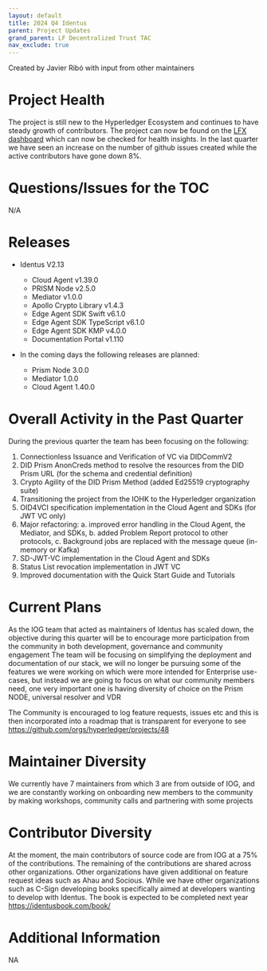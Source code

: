 ```yaml
---
layout: default
title: 2024 Q4 Identus
parent: Project Updates
grand_parent: LF Decentralized Trust TAC
nav_exclude: true
---
```

Created by Javier Ribó with input from other maintainers


# Project Health

The project is still new to the Hyperledger Ecosystem and continues to have steady growth of contributors.
The project can now be found on the [LFX dashboard](https://insights.lfx.linuxfoundation.org/foundation/lf-decentralized-trust/overview/github?project=identus&routedFrom=Github&bestPractice=false&repository=all&dateFilters=Last%20Quarter&dateRange=2024-07-01%20to%202024-09-30&compare=PP&granularity=week&hideBots=true) which can now be checked for health insights. In the last quarter we have seen an increase on the number of github issues created while the active contributors have gone down 8%.


# Questions/Issues for the TOC

N/A

# Releases

  * Identus V2.13
    * Cloud Agent v1.39.0
    * PRISM Node v2.5.0
    * Mediator v1.0.0
    * Apollo Crypto Library v1.4.3
    * Edge Agent SDK Swift v6.1.0
    * Edge Agent SDK TypeScript v6.1.0
    * Edge Agent SDK KMP v4.0.0
    * Documentation Portal v1.110

  * In the coming days the following releases are planned:
    * Prism Node 3.0.0
    * Mediator 1.0.0
    * Cloud Agent 1.40.0


# Overall Activity in the Past Quarter

During the previous quarter the team has been focusing on the following:
1. Connectionless Issuance and Verification of VC via DIDCommV2
2. DID Prism AnonCreds method to resolve the resources from the DID Prism URL (for the schema and credential definition)
3. Crypto Agility of the DID Prism Method (added Ed25519 cryptography suite)
4. Transitioning the project from the IOHK to the Hyperledger organization
5. OID4VCI specification implementation in the Cloud Agent and SDKs (for JWT VC only)
6. Major refactoring: 
    a. improved error handling in the Cloud Agent, the Mediator, and SDKs, 
    b. added Problem Report protocol to other protocols,
    c. Background jobs are replaced with the message queue (in-memory or Kafka)
7. SD-JWT-VC implementation in the Cloud Agent and SDKs
8. Status List revocation implementation in JWT VC
9. Improved documentation with the Quick Start Guide and Tutorials



# Current Plans

As the IOG team that acted as maintainers of Identus has scaled down, the objective during this quarter will be to encourage more participation from the community in both development, governance and community engagement
The team will be focusing on simplifying the deployment and documentation of our stack, we will no longer be pursuing some of the features we were working on which were more intended for Enterprise use-cases, but instead we are going to focus on what our community members need, one very important one is having diversity of choice on the Prism NODE, universal resolver and VDR

The Community is encouraged to log feature requests, issues etc and this is then incorporated into a roadmap that is transparent for everyone to see https://github.com/orgs/hyperledger/projects/48



# Maintainer Diversity

We currently have 7 maintainers from which 3 are from outside of IOG, and we are constantly working on onboarding new members to the community by making workshops, community calls and partnering with some projects

# Contributor Diversity

At the moment, the main contributors of source code are from IOG at a 75% of the contributions.
The remaining of the contributions are shared across other organizations.
Other organizations have given additional on feature request ideas such as Ahau and Socious. While we have other organizations such as C-Sign developing books specifically aimed at developers wanting to develop with Identus. The book is expected to be completed next year https://identusbook.com/book/



# Additional Information

NA
